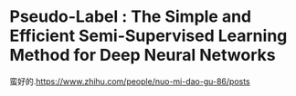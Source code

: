 # Pseudo-Label : The Simple and Efficient Semi-Supervised Learning Method for Deep Neural Networks

蛮好的.https://www.zhihu.com/people/nuo-mi-dao-gu-86/posts
